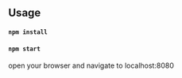 Usage
-----

#### `npm install`

#### `npm start`

open your browser and navigate to localhost:8080

